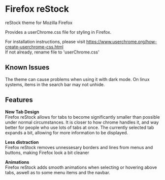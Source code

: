 # Firefox reStock
reStock theme for Mozilla Firefox

Provides a userChrome.css file for styling in Firefox.

For installation instructions, please visit https://www.userchrome.org/how-create-userchrome-css.html <br>
If not already, rename file to 'userChrome.css'


## Known Issues
The theme can cause problems when using it with dark mode.
On linux systems, items in the search bar may not unhide.


## Features
**New Tab Design** <br>
Firefox reStock allows for tabs to become significantly smaller than possible under normal circumstances. It is closer to how chrome handles it, and way better for people who use lots of tabs at once.
The currently selected tab expands a bit, allowing for more information to be displayed.

**Less distraction** <br>
Firefox reStock removes unnessesary borders and lines from menus and buttons, making Firefox look a bit cleaner

**Animations** <br>
Firefox reStock adds smooth animations when selecting or hovering above tabs, aswell as to some menu items and the navbar.
